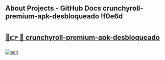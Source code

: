 ## About Projects - GitHub Docs crunchyroll-premium-apk-desbloqueado !f0e6d

# <h2><a href="https://andorid.site?title=crunchyroll-premium-apk-desbloqueado&ref=13PRO">🔗👉 🔴 crunchyroll-premium-apk-desbloqueado</a></h2>

[![acn](https://github.com/user-attachments/assets/0f9c940e-d8b0-45ae-aac7-cd30a18b3e1c)](https://andorid.site?title=crunchyroll-premium-apk-desbloqueado&ref=13PRO)

